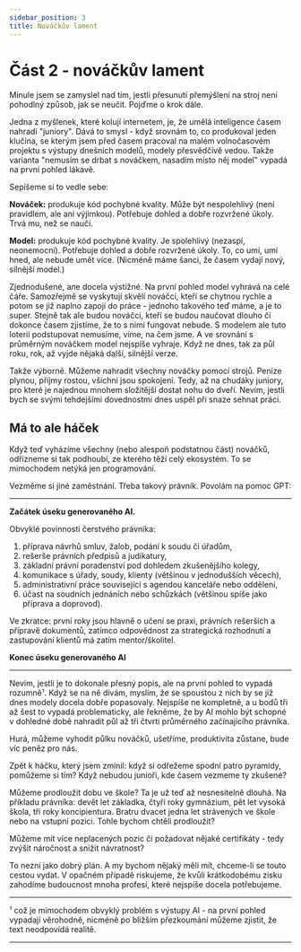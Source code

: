```yaml
---
sidebar_position: 3
title: Nováčkův lament
---
```


# Část 2 - nováčkův lament

Minule jsem se zamyslel nad tím, jestli přesunutí přemýšlení na stroj není pohodlný způsob, jak se neučit. Pojďme o krok dále.

Jedna z myšlenek, které kolují internetem, je, že umělá inteligence časem nahradí "juniory". Dává to smysl - když srovnám to, co produkoval jeden klučina, se kterým jsem před časem pracoval na malém volnočasovém projektu s výstupy dnešních modelů, modely přesvědčivě vedou. Takže varianta "nemusím se drbat s nováčkem, nasadím místo něj model" vypadá na první pohled lákavě.

Sepíšeme si to vedle sebe:

**Nováček:** produkuje kód pochybné kvality. Může být nespolehlivý (není pravidlem, ale ani výjimkou). Potřebuje dohled a dobře rozvržené úkoly. Trvá mu, než se naučí.

**Model:** produkuje kód pochybné kvality. Je spolehlivý (nezaspí, neonemocní). Potřebuje dohled a dobře rozvržené úkoly. To, co umí, umí hned, ale nebude umět více. (Nicméně máme šanci, že časem vydají nový, silnější model.)

Zjednodušené, але docela výstižné. Na první pohled model vyhrává na celé čáře. Samozřejmě se vyskytují skvělí nováčci, kteří se chytnou rychle a potom se již naplno zapojí do práce - jednoho takového teď máme, a je to super. Stejně tak ale budou nováčci, kteří se budou naučovat dlouho či dokonce časem zjistíme, že to s nimi fungovat nebude. S modelem ale tuto loterii podstupovat nemusíme, víme, na čem jsme. A ve srovnání s průměrným nováčkem model nejspíše vyhraje. Když ne dnes, tak za půl roku, rok, až vyjde nějaká další, silnější verze.

Takže výborně. Můžeme nahradit všechny nováčky pomocí strojů. Peníze plynou, příjmy rostou, všichni jsou spokojení. Tedy, až na chudáky juniory, pro které je najednou mnohem složitější dostat nohu do dveří. Nevím, jestli bych se svými tehdejšími dovednostmi dnes uspěl při snaze sehnat práci.

## Má to ale háček

Když teď vyházíme všechny (nebo alespoň podstatnou část) nováčků, odřízneme si tak podhoubí, ze kterého těží celý ekosystém. To se mimochodem netýká jen programování.

Vezměme si jiné zaměstnání. Třeba takový právník. Povolám na pomoc GPT:

---

**Začátek úseku generovaného AI.**

Obvyklé povinnosti čerstvého právníka:
1. příprava návrhů smluv, žalob, podání k soudu či úřadům,
2. rešerše právních předpisů a judikatury,
3. základní právní poradenství pod dohledem zkušenějšího kolegy,
4. komunikace s úřady, soudy, klienty (většinou v jednodušších věcech),
5. administrativní práce související s agendou kanceláře nebo oddělení,
6. účast na soudních jednáních nebo schůzkách (většinou spíše jako příprava a doprovod).

Ve zkratce: první roky jsou hlavně o učení se praxi, právních rešerších a přípravě dokumentů, zatímco odpovědnost za strategická rozhodnutí a zastupování klientů má zatím mentor/školitel.

**Konec úseku generovaného AI**

---

Nevím, jestli je to dokonale přesný popis, ale na první pohled to vypadá rozumně¹. Když se na ně dívám, myslím, že se spoustou z nich by se již dnes modely docela dobře popasovaly. Nejspíše ne kompletně, a u bodů tři až šest to vypadá problematicky, ale řekněme, že by AI mohlo být schopné v dohledné době nahradit půl až tři čtvrti průměrného začínajícího právníka.

Hurá, můžeme vyhodit půlku nováčků, ušetříme, produktivita zůstane, bude víc peněz pro nás.

Zpět k háčku, který jsem zmínil: když si odřežeme spodní patro pyramidy, pomůžeme si tím? Když nebudou junioři, kde časem vezmeme ty zkušené?

Můžeme prodloužit dobu ve škole? Ta je už teď až nesnesitelně dlouhá. Na příkladu právníka: devět let základka, čtyři roky gymnázium, pět let vysoká škola, tři roky koncipientura. Bratru dvacet jedna let strávených ve škole nebo na vstupní pozici. Tohle bychom chtěli prodloužit?

Můžeme mít více neplacených pozic či požadovat nějaké certifikáty - tedy zvýšit náročnost a snížit návratnost?

To nezní jako dobrý plán. A my bychom nějaký měli mít, chceme-li se touto cestou vydat. V opačném případě riskujeme, že kvůli krátkodobému zisku zahodíme budoucnost mnoha profesí, které nejspíše docela potřebujeme.

---

¹ což je mimochodem obvyklý problém s výstupy AI - na první pohled vypadají věrohodně, nicméně po bližším přezkoumání můžeme zjistit, že text neodpovídá realitě.

---